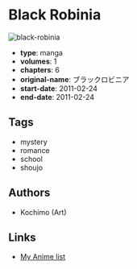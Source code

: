 # Black Robinia

![black-robinia](https://cdn.myanimelist.net/images/manga/2/87001.jpg)

-   **type**: manga
-   **volumes**: 1
-   **chapters**: 6
-   **original-name**: ブラックロビニア
-   **start-date**: 2011-02-24
-   **end-date**: 2011-02-24

## Tags

-   mystery
-   romance
-   school
-   shoujo

## Authors

-   Kochimo (Art)

## Links

-   [My Anime list](https://myanimelist.net/manga/28071/Black_Robinia)
